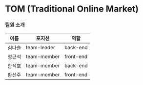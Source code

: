 

# TOM (Traditional Online Market)

### 팀원 소개
  
|이름|포지션|역할|
|----|----|-------|
|심다슬|team-leader|back-end|
|정근석|team-member|front-end|
|함석호|team-member|back-end|
|황선주|team-member|front-end|
